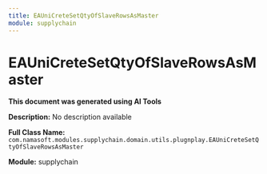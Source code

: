 ```yaml
---
title: EAUniCreteSetQtyOfSlaveRowsAsMaster
module: supplychain
---
```



<div class='entity-flows'>

# EAUniCreteSetQtyOfSlaveRowsAsMaster

**This document was generated using AI Tools**

**Description:** No description available

**Full Class Name:** `com.namasoft.modules.supplychain.domain.utils.plugnplay.EAUniCreteSetQtyOfSlaveRowsAsMaster`

**Module:** supplychain


</div>


